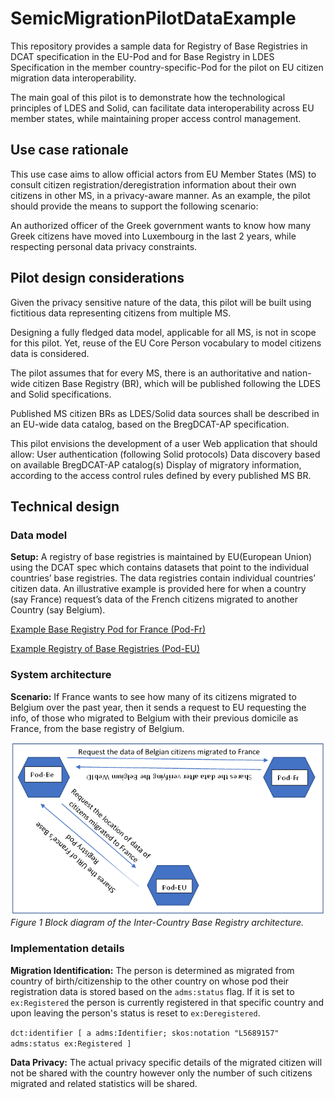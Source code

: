# SemicMigrationPilotDataExample
This repository provides a sample data for Registry of Base Registries in DCAT specification in the EU-Pod and  for Base Registry in LDES Specification in the member country-specific-Pod for the pilot on EU citizen migration data interoperability.

The main goal of this pilot is to demonstrate how the technological principles of LDES and Solid, can facilitate data interoperability across EU member states, while maintaining proper access control management.

## Use case rationale
This use case aims to allow official actors from EU Member States (MS) to consult citizen registration/deregistration information about their own citizens in other MS, in a privacy-aware manner. As an example, the pilot should provide the means to support the following scenario:

An authorized officer of the Greek government wants to know how many Greek citizens have moved into Luxembourg in the last 2 years, while respecting personal data privacy constraints.

## Pilot design considerations
Given the privacy sensitive nature of the data, this pilot will be built using fictitious data representing citizens from multiple MS.

Designing a fully fledged data model, applicable for all MS, is not in scope for this pilot. Yet, reuse of the EU Core Person vocabulary to model citizens data is considered. 

The pilot assumes that for every MS, there is an authoritative and nation-wide citizen Base Registry (BR), which will be published following the LDES and Solid specifications.

Published MS citizen BRs as LDES/Solid data sources shall be described in an EU-wide data catalog, based on the BregDCAT-AP specification.

This pilot envisions the development of a user Web application that should allow: 
User authentication (following Solid protocols)
Data discovery based on available BregDCAT-AP catalog(s)
Display of migratory information, according to the access control rules defined by every published MS BR.

## Technical design

### Data model
**Setup:** A registry of base registries is maintained by EU(European Union) using the DCAT spec which contains datasets that point to the individual countries’ base registries. The data registries contain individual countries’ citizen data. An illustrative example is provided here for when a country (say France) request’s data of the French citizens migrated to another Country (say Belgium).

[Example Base Registry Pod for France (Pod-Fr)](example_France_BaseRegistry_Pod)  

[Example Registry of Base Registries (Pod-EU)](example_EU_RegistryofBaseRegistries_Pod)

### System architecture
**Scenario:** If France wants to see how many of its citizens migrated to Belgium over the past year, then it sends a request to EU requesting the info, of those who migrated to Belgium with their previous domicile as France, from the base registry of Belgium. 

![System Architecture](Architecture.png)
<br>*Figure 1 Block diagram of the Inter-Country Base Registry architecture.*

### Implementation details

**Migration Identification:** The person is determined as migrated from country of birth/citizenship to the other country on whose pod their registration data is stored based on the `adms:status` flag. If it is set to `ex:Registered` the person is currently registered in that specific country and upon leaving the person's status is reset to `ex:Deregistered`.

`dct:identifier [
  a adms:Identifier;
  skos:notation "L5689157"
  adms:status ex:Registered
  ]`

**Data Privacy:** The actual privacy specific details of the migrated citizen will not be shared with the country however only the number of such citizens migrated and related statistics will be shared.

